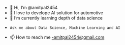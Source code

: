 - 👋 Hi, I’m @amitpal2454
- 👀 I love to develope AI solution for automotive
- 🌱 I’m currently learning depth of data science
-     Ask me about Data Science, Machine Learning and AI
- 📫 How to reach me -amitpal2454@gmail.com

<!---
amitpal2454/amitpal2454 is a ✨ special ✨ repository because its `README.md` (this file) appears on your GitHub profile.
You can click the Preview link to take a look at your changes.
--->
